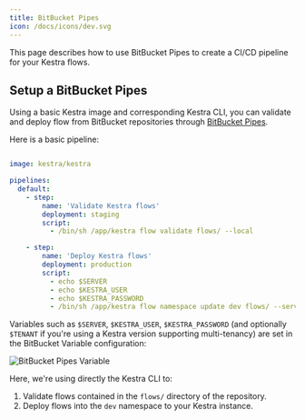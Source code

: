 ```yaml
---
title: BitBucket Pipes
icon: /docs/icons/dev.svg
---
```


This page describes how to use BitBucket Pipes to create a CI/CD pipeline for your Kestra flows.

## Setup a BitBucket Pipes

Using a basic Kestra image and corresponding Kestra CLI, you can validate and deploy flow from BitBucket repositories through [BitBucket Pipes](https://support.atlassian.com/bitbucket-cloud/docs/configure-your-first-pipeline/).

Here is a basic pipeline:


```yaml

image: kestra/kestra

pipelines:
  default:
    - step:
        name: 'Validate Kestra flows'
        deployment: staging
        script:
          - /bin/sh /app/kestra flow validate flows/ --local

    - step:
        name: 'Deploy Kestra flows'
        deployment: production
        script:
          - echo $SERVER
          - echo $KESTRA_USER
          - echo $KESTRA_PASSWORD
          - /bin/sh /app/kestra flow namespace update dev flows/ --server=$SERVER --tenant=$TENANT --user=$KESTRA_USER:$KESTRA_PASSWORD
```

Variables such as `$SERVER`, `$KESTRA_USER`, `$KESTRA_PASSWORD` (and optionally `$TENANT` if you're using a Kestra version supporting multi-tenancy) are set in the BitBucket Variable configuration:

![BitBucket Pipes Variable](/docs/developer-guide/ci-cd/bitbucket_pipe_variable.png)

Here, we're using directly the Kestra CLI to:

1. Validate flows contained in the `flows/` directory of the repository.
2. Deploy flows into the `dev` namespace to your Kestra instance.

